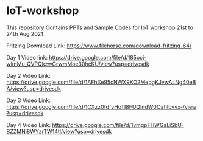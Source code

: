 # IoT-workshop
This repository Contains PPTs and Sample Codes for IoT workshop 21st  to 24th Aug 2021

Fritzing Download Link:
https://www.filehorse.com/download-fritzing-64/

Day 1 Video link: https://drive.google.com/file/d/185ocj-wknMu_QVPQkzwGrwmMoe30hcKU/view?usp=drivesdk

Day 2 Video Link: https://drive.google.com/file/d/1AFhXe95cNWX9KO2MepgKJvwALNg40eBA/view?usp=drivesdk

Day 3 Video Link: https://drive.google.com/file/d/1CXzz0tdfvHoTI8FUQlndW0OafiIbvvx-/view?usp=drivesdk

Day 4 Video Link: https://drive.google.com/file/d/1vmgpFHWGaLiSbU-BZZMNj8WYzrTW14tl/view?usp=drivesdk
